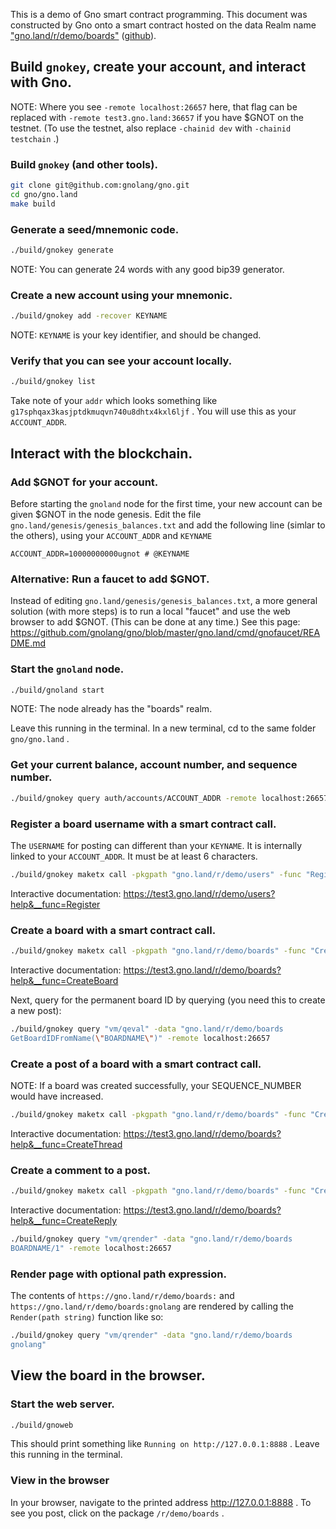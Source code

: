 This is a demo of Gno smart contract programming.  This document was
constructed by Gno onto a smart contract hosted on the data Realm
name ["gno.land/r/demo/boards"](https://gno.land/r/demo/boards/)
([github](https://github.com/gnolang/gno/tree/master/examples/gno.land/r/demo/boards)).



## Build `gnokey`, create your account, and interact with Gno.

NOTE: Where you see `-remote localhost:26657` here, that flag can be replaced
with `-remote test3.gno.land:36657` if you have $GNOT on the testnet.
(To use the testnet, also replace `-chainid dev` with `-chainid testchain` .)

### Build `gnokey` (and other tools).

```bash
git clone git@github.com:gnolang/gno.git
cd gno/gno.land
make build
```

### Generate a seed/mnemonic code.

```bash
./build/gnokey generate
```

NOTE: You can generate 24 words with any good bip39 generator.

### Create a new account using your mnemonic.

```bash
./build/gnokey add -recover KEYNAME
```

NOTE: `KEYNAME` is your key identifier, and should be changed.

### Verify that you can see your account locally.

```bash
./build/gnokey list
```

Take note of your `addr` which looks something like `g17sphqax3kasjptdkmuqvn740u8dhtx4kxl6ljf` .
You will use this as your `ACCOUNT_ADDR`.

## Interact with the blockchain.

### Add $GNOT for your account.

Before starting the `gnoland` node for the first time, your new account can be given $GNOT in the node genesis.
Edit the file `gno.land/genesis/genesis_balances.txt` and add the following line (simlar to the others), using
your `ACCOUNT_ADDR` and `KEYNAME`

`ACCOUNT_ADDR=10000000000ugnot # @KEYNAME`

### Alternative: Run a faucet to add $GNOT.

Instead of editing `gno.land/genesis/genesis_balances.txt`, a more general solution (with more steps)
is to run a local "faucet" and use the web browser to add $GNOT. (This can be done at any time.)
See this page: https://github.com/gnolang/gno/blob/master/gno.land/cmd/gnofaucet/README.md 

### Start the `gnoland` node.

```bash
./build/gnoland start
```

NOTE: The node already has the "boards" realm.

Leave this running in the terminal. In a new terminal, cd to the same folder `gno/gno.land` .

### Get your current balance, account number, and sequence number.

```bash
./build/gnokey query auth/accounts/ACCOUNT_ADDR -remote localhost:26657
```

### Register a board username with a smart contract call.

The `USERNAME` for posting can different than your `KEYNAME`. It is internally linked to your `ACCOUNT_ADDR`. It must be at least 6 characters.

```bash
./build/gnokey maketx call -pkgpath "gno.land/r/demo/users" -func "Register" -args "" -args "USERNAME" -args "Profile description" -gas-fee "10000000ugnot" -gas-wanted "2000000" -send "200000000ugnot" -broadcast -chainid dev -remote 127.0.0.1:26657 KEYNAME
```

Interactive documentation: https://test3.gno.land/r/demo/users?help&__func=Register

### Create a board with a smart contract call.

```bash
./build/gnokey maketx call -pkgpath "gno.land/r/demo/boards" -func "CreateBoard" -args "BOARDNAME" -gas-fee "1000000ugnot" -gas-wanted "10000000" -broadcast -chainid dev -remote localhost:26657 KEYNAME
```

Interactive documentation: https://test3.gno.land/r/demo/boards?help&__func=CreateBoard

Next, query for the permanent board ID by querying (you need this to create a new post):

```bash
./build/gnokey query "vm/qeval" -data "gno.land/r/demo/boards
GetBoardIDFromName(\"BOARDNAME\")" -remote localhost:26657
```

### Create a post of a board with a smart contract call.

NOTE: If a board was created successfully, your SEQUENCE_NUMBER would have increased.

```bash
./build/gnokey maketx call -pkgpath "gno.land/r/demo/boards" -func "CreateThread" -args BOARD_ID -args "Hello gno.land" -args "Text of the post" -gas-fee 1000000ugnot -gas-wanted 2000000 -broadcast -chainid dev -remote localhost:26657 KEYNAME
```

Interactive documentation: https://test3.gno.land/r/demo/boards?help&__func=CreateThread

### Create a comment to a post.

```bash
./build/gnokey maketx call -pkgpath "gno.land/r/demo/boards" -func "CreateReply" -args BOARD_ID -args "1" -args "1" -args "Nice to meet you too." -gas-fee 1000000ugnot -gas-wanted 2000000 -broadcast -chainid dev -remote localhost:26657 KEYNAME
```

Interactive documentation: https://test3.gno.land/r/demo/boards?help&__func=CreateReply

```bash
./build/gnokey query "vm/qrender" -data "gno.land/r/demo/boards
BOARDNAME/1" -remote localhost:26657
```

### Render page with optional path expression.

The contents of `https://gno.land/r/demo/boards:` and `https://gno.land/r/demo/boards:gnolang` are rendered by calling
the `Render(path string)` function like so:

```bash
./build/gnokey query "vm/qrender" -data "gno.land/r/demo/boards
gnolang"
```
## View the board in the browser.

### Start the web server.

```bash
./build/gnoweb
```

This should print something like `Running on http://127.0.0.1:8888` . Leave this running in the terminal.

### View in the browser

In your browser, navigate to the printed address http://127.0.0.1:8888 .
To see you post, click on the package `/r/demo/boards` .
